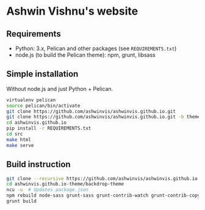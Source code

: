 # Ashwin Vishnu's website

## Requirements

* Python: 3.x, Pelican and other packages (see `REQUIREMENTS.txt`)
* node.js (to build the Pelican theme): npm, grunt, libsass

## Simple installation

Without node.js and just Python + Pelican.

```sh
virtualenv pelican
source pelican/bin/activate
git clone https://github.com/ashwinvis/ashwinvis.github.io.git
git clone https://github.com/ashwinvis/ashwinvis.github.io.git -b theme ashwinvis.github.io-theme
cd ashwinvis.github.io
pip install -r REQUIREMENTS.txt
cd src
make html
make serve
```

## Build instruction

```sh
git clone --recursive https://github.com/ashwinvis/ashwinvis.github.io.git -b theme ashwinvis.github.io-theme
cd ashwinvis.github.io-theme/backdrop-theme
ncu -u  # Updates package.json
npm rebuild node-sass grunt-sass grunt-contrib-watch grunt-contrib-copy grunt  # Optional
grunt build
```
